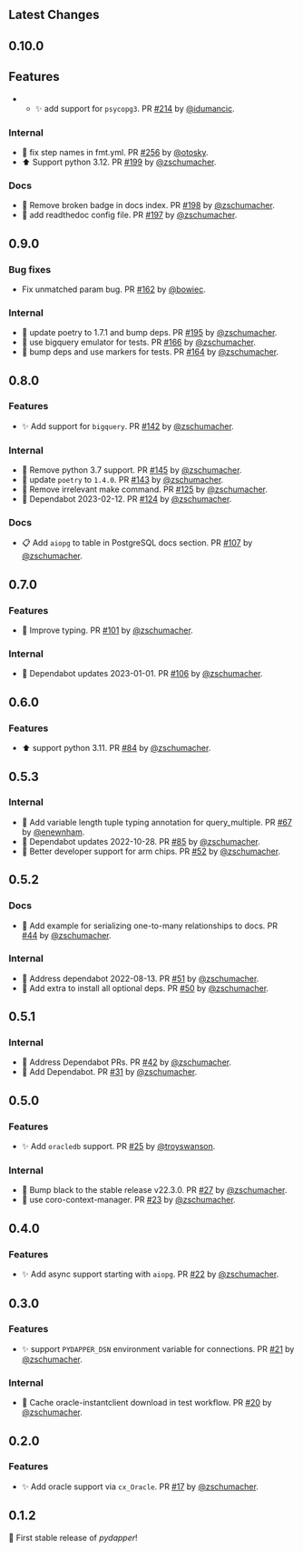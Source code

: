 ## Latest Changes


## 0.10.0
## Features
* * ✨ add support for `psycopg3`. PR [#214](https://github.com/zschumacher/pydapper/pull/214) by [@idumancic](https://github.com/idumancic).

### Internal
* 🔧  fix step names in fmt.yml. PR [#256](https://github.com/zschumacher/pydapper/pull/256) by [@otosky](https://github.com/otosky).
* ⬆️ Support python 3.12. PR [#199](https://github.com/zschumacher/pydapper/pull/199) by [@zschumacher](https://github.com/zschumacher).

### Docs
* 📝 Remove broken badge in docs index. PR [#198](https://github.com/zschumacher/pydapper/pull/198) by [@zschumacher](https://github.com/zschumacher).
* 🔧 add readthedoc config file. PR [#197](https://github.com/zschumacher/pydapper/pull/197) by [@zschumacher](https://github.com/zschumacher).

## 0.9.0
### Bug fixes
* Fix unmatched param bug. PR [#162](https://github.com/zschumacher/pydapper/pull/162) by [@bowiec](https://github.com/bowiec).

### Internal
* 🔧 update poetry to 1.7.1 and bump deps. PR [#195](https://github.com/zschumacher/pydapper/pull/195) by [@zschumacher](https://github.com/zschumacher).
* 🔧 use bigquery emulator for tests. PR [#166](https://github.com/zschumacher/pydapper/pull/166) by [@zschumacher](https://github.com/zschumacher).
* 🔧 bump deps and use markers for tests. PR [#164](https://github.com/zschumacher/pydapper/pull/164) by [@zschumacher](https://github.com/zschumacher).

## 0.8.0
### Features
* ✨ Add support for `bigquery`. PR [#142](https://github.com/zschumacher/pydapper/pull/142) by [@zschumacher](https://github.com/zschumacher).

### Internal
* 🔧 Remove python 3.7 support. PR [#145](https://github.com/zschumacher/pydapper/pull/145) by [@zschumacher](https://github.com/zschumacher).
* 🔧 update `poetry` to `1.4.0`. PR [#143](https://github.com/zschumacher/pydapper/pull/143) by [@zschumacher](https://github.com/zschumacher).
* 🔧 Remove irrelevant make command. PR [#125](https://github.com/zschumacher/pydapper/pull/125) by [@zschumacher](https://github.com/zschumacher).
* 🔧 Dependabot 2023-02-12. PR [#124](https://github.com/zschumacher/pydapper/pull/124) by [@zschumacher](https://github.com/zschumacher).

### Docs
* 📋 Add `aiopg` to table in PostgreSQL docs section. PR [#107](https://github.com/zschumacher/pydapper/pull/107) by [@zschumacher](https://github.com/zschumacher).

## 0.7.0
### Features
* 🔧 Improve typing. PR [#101](https://github.com/zschumacher/pydapper/pull/101) by [@zschumacher](https://github.com/zschumacher).

### Internal
* 🔧 Dependabot updates 2023-01-01. PR [#106](https://github.com/zschumacher/pydapper/pull/106) by [@zschumacher](https://github.com/zschumacher).

## 0.6.0
### Features
* ⬆️ support python 3.11. PR [#84](https://github.com/zschumacher/pydapper/pull/84) by [@zschumacher](https://github.com/zschumacher).

## 0.5.3
### Internal
* 🔧 Add variable length tuple typing annotation for query_multiple. PR [#67](https://github.com/zschumacher/pydapper/pull/67) by [@enewnham](https://github.com/enewnham).
* 🔧 Dependabot updates 2022-10-28. PR [#85](https://github.com/zschumacher/pydapper/pull/85) by [@zschumacher](https://github.com/zschumacher).
* 🔧 Better developer support for arm chips. PR [#52](https://github.com/zschumacher/pydapper/pull/52) by [@zschumacher](https://github.com/zschumacher).

## 0.5.2
### Docs
* 🔧 Add example for serializing one-to-many relationships to docs. PR [#44](https://github.com/zschumacher/pydapper/pull/44) by [@zschumacher](https://github.com/zschumacher).

### Internal
* 🔧 Address dependabot 2022-08-13. PR [#51](https://github.com/zschumacher/pydapper/pull/51) by [@zschumacher](https://github.com/zschumacher).
* 🔧 Add extra to install all optional deps. PR [#50](https://github.com/zschumacher/pydapper/pull/50) by [@zschumacher](https://github.com/zschumacher).

## 0.5.1
### Internal
* 🔧 Address Dependabot PRs. PR [#42](https://github.com/zschumacher/pydapper/pull/42) by [@zschumacher](https://github.com/zschumacher).
* 🔧 Add Dependabot. PR [#31](https://github.com/zschumacher/pydapper/pull/31) by [@zschumacher](https://github.com/zschumacher).

## 0.5.0
### Features
* ✨ Add `oracledb` support. PR [#25](https://github.com/zschumacher/pydapper/pull/25) by [@troyswanson](https://github.com/troyswanson).

### Internal
* 🔧 Bump black to the stable release v22.3.0. PR [#27](https://github.com/zschumacher/pydapper/pull/27) by [@zschumacher](https://github.com/zschumacher).
* 🔧  use coro-context-manager. PR [#23](https://github.com/zschumacher/pydapper/pull/23) by [@zschumacher](https://github.com/zschumacher).

## 0.4.0
### Features
* ✨ Add async support starting with `aiopg`. PR [#22](https://github.com/zschumacher/pydapper/pull/22) by [@zschumacher](https://github.com/zschumacher).

## 0.3.0
### Features
* ✨ support `PYDAPPER_DSN` environment variable for connections. PR [#21](https://github.com/zschumacher/pydapper/pull/21) by [@zschumacher](https://github.com/zschumacher).
  
### Internal
* 🔧 Cache oracle-instantclient download in test workflow. PR [#20](https://github.com/zschumacher/pydapper/pull/20) by [@zschumacher](https://github.com/zschumacher).

## 0.2.0
### Features
* ✨ Add oracle support via `cx_Oracle`. PR [#17](https://github.com/zschumacher/pydapper/pull/17) by [@zschumacher](https://github.com/zschumacher).

## 0.1.2
 🚀 First stable release of *pydapper*!